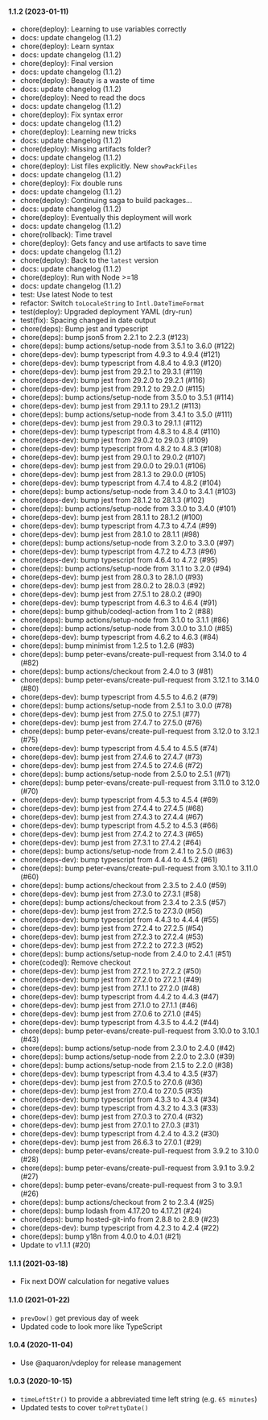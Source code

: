 #### 1.1.2 (2023-01-11)

- chore(deploy): Learning to use variables correctly
- docs: update changelog (1.1.2)
- chore(deploy): Learn syntax
- docs: update changelog (1.1.2)
- chore(deploy): Final version
- docs: update changelog (1.1.2)
- chore(deploy): Beauty is a waste of time
- docs: update changelog (1.1.2)
- chore(deploy): Need to read the docs
- docs: update changelog (1.1.2)
- chore(deploy): Fix syntax error
- docs: update changelog (1.1.2)
- chore(deploy): Learning new tricks
- docs: update changelog (1.1.2)
- chore(deploy): Missing artifacts folder?
- docs: update changelog (1.1.2)
- chore(deploy): List files explicitly. New `showPackFiles`
- docs: update changelog (1.1.2)
- chore(deploy): Fix double runs
- docs: update changelog (1.1.2)
- chore(deploy): Continuing saga to build packages...
- docs: update changelog (1.1.2)
- chore(deploy): Eventually this deployment will work
- docs: update changelog (1.1.2)
- chore(rollback): Time travel
- chore(deploy): Gets fancy and use artifacts to save time
- docs: update changelog (1.1.2)
- chore(deploy): Back to the `latest` version
- docs: update changelog (1.1.2)
- chore(deploy): Run with Node >=18
- docs: update changelog (1.1.2)
- test: Use latest Node to test
- refactor: Switch `toLocaleString` to `Intl.DateTimeFormat`
- test(deploy): Upgraded deployment YAML (dry-run)
- test(fix): Spacing changed in date output
- chore(deps): Bump jest and typescript
- chore(deps): bump json5 from 2.2.1 to 2.2.3 (#123)
- chore(deps): bump actions/setup-node from 3.5.1 to 3.6.0 (#122)
- chore(deps-dev): bump typescript from 4.9.3 to 4.9.4 (#121)
- chore(deps-dev): bump typescript from 4.8.4 to 4.9.3 (#120)
- chore(deps-dev): bump jest from 29.2.1 to 29.3.1 (#119)
- chore(deps-dev): bump jest from 29.2.0 to 29.2.1 (#116)
- chore(deps-dev): bump jest from 29.1.2 to 29.2.0 (#115)
- chore(deps): bump actions/setup-node from 3.5.0 to 3.5.1 (#114)
- chore(deps-dev): bump jest from 29.1.1 to 29.1.2 (#113)
- chore(deps): bump actions/setup-node from 3.4.1 to 3.5.0 (#111)
- chore(deps-dev): bump jest from 29.0.3 to 29.1.1 (#112)
- chore(deps-dev): bump typescript from 4.8.3 to 4.8.4 (#110)
- chore(deps-dev): bump jest from 29.0.2 to 29.0.3 (#109)
- chore(deps-dev): bump typescript from 4.8.2 to 4.8.3 (#108)
- chore(deps-dev): bump jest from 29.0.1 to 29.0.2 (#107)
- chore(deps-dev): bump jest from 29.0.0 to 29.0.1 (#106)
- chore(deps-dev): bump jest from 28.1.3 to 29.0.0 (#105)
- chore(deps-dev): bump typescript from 4.7.4 to 4.8.2 (#104)
- chore(deps): bump actions/setup-node from 3.4.0 to 3.4.1 (#103)
- chore(deps-dev): bump jest from 28.1.2 to 28.1.3 (#102)
- chore(deps): bump actions/setup-node from 3.3.0 to 3.4.0 (#101)
- chore(deps-dev): bump jest from 28.1.1 to 28.1.2 (#100)
- chore(deps-dev): bump typescript from 4.7.3 to 4.7.4 (#99)
- chore(deps-dev): bump jest from 28.1.0 to 28.1.1 (#98)
- chore(deps): bump actions/setup-node from 3.2.0 to 3.3.0 (#97)
- chore(deps-dev): bump typescript from 4.7.2 to 4.7.3 (#96)
- chore(deps-dev): bump typescript from 4.6.4 to 4.7.2 (#95)
- chore(deps): bump actions/setup-node from 3.1.1 to 3.2.0 (#94)
- chore(deps-dev): bump jest from 28.0.3 to 28.1.0 (#93)
- chore(deps-dev): bump jest from 28.0.2 to 28.0.3 (#92)
- chore(deps-dev): bump jest from 27.5.1 to 28.0.2 (#90)
- chore(deps-dev): bump typescript from 4.6.3 to 4.6.4 (#91)
- chore(deps): bump github/codeql-action from 1 to 2 (#88)
- chore(deps): bump actions/setup-node from 3.1.0 to 3.1.1 (#86)
- chore(deps): bump actions/setup-node from 3.0.0 to 3.1.0 (#85)
- chore(deps-dev): bump typescript from 4.6.2 to 4.6.3 (#84)
- chore(deps): bump minimist from 1.2.5 to 1.2.6 (#83)
- chore(deps): bump peter-evans/create-pull-request from 3.14.0 to 4 (#82)
- chore(deps): bump actions/checkout from 2.4.0 to 3 (#81)
- chore(deps): bump peter-evans/create-pull-request from 3.12.1 to 3.14.0 (#80)
- chore(deps-dev): bump typescript from 4.5.5 to 4.6.2 (#79)
- chore(deps): bump actions/setup-node from 2.5.1 to 3.0.0 (#78)
- chore(deps-dev): bump jest from 27.5.0 to 27.5.1 (#77)
- chore(deps-dev): bump jest from 27.4.7 to 27.5.0 (#76)
- chore(deps): bump peter-evans/create-pull-request from 3.12.0 to 3.12.1 (#75)
- chore(deps-dev): bump typescript from 4.5.4 to 4.5.5 (#74)
- chore(deps-dev): bump jest from 27.4.6 to 27.4.7 (#73)
- chore(deps-dev): bump jest from 27.4.5 to 27.4.6 (#72)
- chore(deps): bump actions/setup-node from 2.5.0 to 2.5.1 (#71)
- chore(deps): bump peter-evans/create-pull-request from 3.11.0 to 3.12.0 (#70)
- chore(deps-dev): bump typescript from 4.5.3 to 4.5.4 (#69)
- chore(deps-dev): bump jest from 27.4.4 to 27.4.5 (#68)
- chore(deps-dev): bump jest from 27.4.3 to 27.4.4 (#67)
- chore(deps-dev): bump typescript from 4.5.2 to 4.5.3 (#66)
- chore(deps-dev): bump jest from 27.4.2 to 27.4.3 (#65)
- chore(deps-dev): bump jest from 27.3.1 to 27.4.2 (#64)
- chore(deps): bump actions/setup-node from 2.4.1 to 2.5.0 (#63)
- chore(deps-dev): bump typescript from 4.4.4 to 4.5.2 (#61)
- chore(deps): bump peter-evans/create-pull-request from 3.10.1 to 3.11.0 (#60)
- chore(deps): bump actions/checkout from 2.3.5 to 2.4.0 (#59)
- chore(deps-dev): bump jest from 27.3.0 to 27.3.1 (#58)
- chore(deps): bump actions/checkout from 2.3.4 to 2.3.5 (#57)
- chore(deps-dev): bump jest from 27.2.5 to 27.3.0 (#56)
- chore(deps-dev): bump typescript from 4.4.3 to 4.4.4 (#55)
- chore(deps-dev): bump jest from 27.2.4 to 27.2.5 (#54)
- chore(deps-dev): bump jest from 27.2.3 to 27.2.4 (#53)
- chore(deps-dev): bump jest from 27.2.2 to 27.2.3 (#52)
- chore(deps): bump actions/setup-node from 2.4.0 to 2.4.1 (#51)
- chore(codeql): Remove checkout
- chore(deps-dev): bump jest from 27.2.1 to 27.2.2 (#50)
- chore(deps-dev): bump jest from 27.2.0 to 27.2.1 (#49)
- chore(deps-dev): bump jest from 27.1.1 to 27.2.0 (#48)
- chore(deps-dev): bump typescript from 4.4.2 to 4.4.3 (#47)
- chore(deps-dev): bump jest from 27.1.0 to 27.1.1 (#46)
- chore(deps-dev): bump jest from 27.0.6 to 27.1.0 (#45)
- chore(deps-dev): bump typescript from 4.3.5 to 4.4.2 (#44)
- chore(deps): bump peter-evans/create-pull-request from 3.10.0 to 3.10.1 (#43)
- chore(deps): bump actions/setup-node from 2.3.0 to 2.4.0 (#42)
- chore(deps): bump actions/setup-node from 2.2.0 to 2.3.0 (#39)
- chore(deps): bump actions/setup-node from 2.1.5 to 2.2.0 (#38)
- chore(deps-dev): bump typescript from 4.3.4 to 4.3.5 (#37)
- chore(deps-dev): bump jest from 27.0.5 to 27.0.6 (#36)
- chore(deps-dev): bump jest from 27.0.4 to 27.0.5 (#35)
- chore(deps-dev): bump typescript from 4.3.3 to 4.3.4 (#34)
- chore(deps-dev): bump typescript from 4.3.2 to 4.3.3 (#33)
- chore(deps-dev): bump jest from 27.0.3 to 27.0.4 (#32)
- chore(deps-dev): bump jest from 27.0.1 to 27.0.3 (#31)
- chore(deps-dev): bump typescript from 4.2.4 to 4.3.2 (#30)
- chore(deps-dev): bump jest from 26.6.3 to 27.0.1 (#29)
- chore(deps): bump peter-evans/create-pull-request from 3.9.2 to 3.10.0 (#28)
- chore(deps): bump peter-evans/create-pull-request from 3.9.1 to 3.9.2 (#27)
- chore(deps): bump peter-evans/create-pull-request from 3 to 3.9.1 (#26)
- chore(deps): bump actions/checkout from 2 to 2.3.4 (#25)
- chore(deps): bump lodash from 4.17.20 to 4.17.21 (#24)
- chore(deps): bump hosted-git-info from 2.8.8 to 2.8.9 (#23)
- chore(deps-dev): bump typescript from 4.2.3 to 4.2.4 (#22)
- chore(deps): bump y18n from 4.0.0 to 4.0.1 (#21)
- Update to v1.1.1 (#20)

#### 1.1.1 (2021-03-18)
- Fix next DOW calculation for negative values

#### 1.1.0 (2021-01-22)
- `prevDow()` get previous day of week
- Updated code to look more like TypeScript

#### 1.0.4 (2020-11-04)
- Use @aquaron/vdeploy for release management

#### 1.0.3 (2020-10-15)
- `timeLeftStr()` to provide a abbreviated time left string (e.g. `65 minutes`)
- Updated tests to cover `toPrettyDate()`
